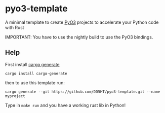 # pyo3-template

A minimal template to create [PyO3][1] projects to accelerate your Python code with Rust

IMPORTANT: You have to use the nightly build to use the PyO3 bindings.

## Help

First install [cargo generate][0]

```cargo install cargo-generate```

then to use this template run:

```cargo generate --git https://github.com/DD5HT/pyo3-template.git --name myproject```

Type in ```make run``` and you have a working rust lib in Python!

[0]: https://github.com/ashleygwilliams/cargo-generate
[1]: https://github.com/PyO3/pyo3

